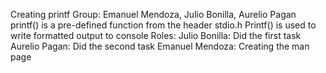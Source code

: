 Creating printf
Group: Emanuel Mendoza, Julio Bonilla, Aurelio Pagan
printf() is a pre-defined function from the header stdio.h
Printf() is used to write formatted output to console
Roles:
Julio Bonilla: Did the first task
Aurelio Pagan: Did the second task
Emanuel Mendoza: Creating the man page
